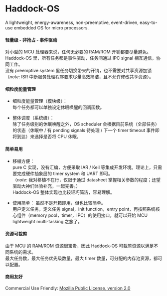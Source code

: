 # Haddock-OS
A lightweight, energy-awareness, non-preemptive, event-driven, easy-to-use embedded OS for micro processors.

#### 轻量级 - 非抢占 - 事件驱动

对小型的 MCU 处理器来说，任何无必要的 RAM/ROM 开销都要尽量避免。      
Haddock-OS 里，所有任务都是事件驱动，任务间通过 IPC signal 相互通信，协同工作。     
没有 preemptive system 里任务切换带来的开销，也不需要对共享资源加锁（*note*: ISR 中断服务处理程序要求尽量高效简洁，且不允许修改共享资源）。    

#### 细粒度能量管理

* 细粒度能量管理（模块级）：    
每个任务都可以单独设定休眠唤醒的回调函数。

* 整体调度（系统级）：    
除了任务级别的休眠唤醒之外，OS scheduler 会根据目前系统（全部任务）的状态（休眠中 / 有 pending signals 待处理 / 下一个 timer timeout 事件即将到达）来选择是否将 CPU 休眠。

#### 简单易用

* 移植方便：    
pure C 实现，没有汇编，方便采取 IAR / Keil 等集成开发环境。理论上，只需要完成硬件抽象层的 timer system 和 UART 即可。   
（*note*: 我对移植不在行，仅限于通过 datasheet 掌握相关参数的程度；还望驱动大神们体验补充，一起完善。）   
Haddock-OS 整体实现也比较轻巧简洁，容易理解。   

* 使用简单：
虽然不是开箱即用，但也比较简单。    
用户定义任务，定义任务 signal，init function，entry point，再按照系统核心组件（memory pool，timer，IPC）的使用接口，就可以开始 MCU lightweight multi-tasking 之旅了。   

#### 资源可裁剪   

由于 MCU 的 RAM/ROM 资源很宝贵，因此 Haddock-OS 可裁剪资源以满足不同系统的需求。    
最大任务数，最大任务优先级数量，最大 timer 数量，可分配的内存池资源，都可以配置。

#### 商用友好

Commercial Use Friendly: [Mozilla Public License, version 2.0](https://www.mozilla.org/en-US/MPL/2.0/)
